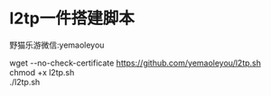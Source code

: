 # l2tp一件搭建脚本
野猫乐游微信:yemaoleyou

  wget --no-check-certificate https://github.com/yemaoleyou/l2tp.sh  
  chmod +x l2tp.sh   
  ./l2tp.sh
